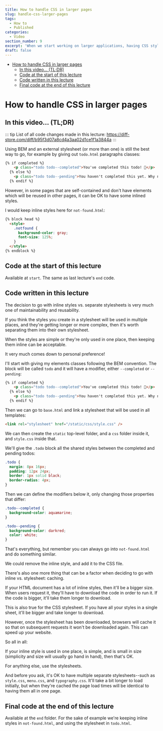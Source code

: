 ```yaml
---
title: How to handle CSS in larger pages
slug: handle-css-larger-pages
tags:
  - How to
  - Published
categories:
  - Video
section_number: 9
excerpt: 'When we start working on larger applications, having CSS styles in the HTML can become too cumbersome. In this lecture, let''s revisit BEM and how to use it!'
draft: false
---
```


- [How to handle CSS in larger pages](#how-to-handle-css-in-larger-pages)
  - [In this video... (TL;DR)](#in-this-video-tldr)
  - [Code at the start of this lecture](#code-at-the-start-of-this-lecture)
  - [Code written in this lecture](#code-written-in-this-lecture)
  - [Final code at the end of this lecture](#final-code-at-the-end-of-this-lecture)

# How to handle CSS in larger pages

## In this video... (TL;DR)

::: tip
List of all code changes made in this lecture: https://diff-store.com/diff/b95f3d07a8cd4a3aa02d1ce1f1a3844a
:::

Using BEM and an external stylesheet (or more than one) is still the best way to go, for example by giving out `todo.html` paragraphs classes:

```html
{% if completed %}
    <p class="todo todo--completed">You've completed this todo! 🚀</p>
  {% else %}
    <p class="todo todo--pending">You haven't completed this yet. Why not do it now?</p>
  {% endif %}
```

However, in some pages that are self-contained and don't have elements which will be reused in other pages, it can be OK to have some inlined styles.

I would keep inline styles here for `not-found.html`:

```html
{% block head %}
  <style>
    .notfound {
      background-color: gray;
      font-size: 125%;
    }
  </style>
{% endblock %}
```

## Code at the start of this lecture

Available at `start`. The same as last lecture's `end` code.

## Code written in this lecture

The decision to go with inline styles vs. separate stylesheets is very much one of maintainability and reusability.

If you think the styles you create in a stylesheet will be used in multiple places, and they're getting longer or more complex, then it's worth separating them into their own stylesheet.

When the styles are simple or they're only used in one place, then keeping them inline can be acceptable.

It very much comes down to personal preference!

I'll start with giving my elements classes following the BEM convention. The block will be called `todo` and it will have a modifier, either `--completed` or `--pending`:

```html
{% if completed %}
    <p class="todo todo--completed">You've completed this todo! 🚀</p>
  {% else %}
    <p class="todo todo--pending">You haven't completed this yet. Why not do it now?</p>
  {% endif %}
```

Then we can go to `base.html` and link a stylesheet that will be used in all templates:

```html
<link rel="stylesheet" href="/static/css/style.css" />
```

We can then create the `static` top-level folder, and a `css` folder inside it, and `style.css` inside that.

We'll give the `.todo` block all the shared styles between the completed and pending todos:

```css
.todo {
  margin: 8px 16px;
  padding: 12px 24px;
  border: 1px solid black;
  border-radius: 4px;
}
```

Then we can define the modifiers below it, only changing those properties that differ:

```css
.todo--completed {
  background-color: aquamarine;
}

.todo--pending {
  background-color: darkred;
  color: white;
}
```

That's everything, but remember you can always go into `not-found.html` and do something similar.

We could remove the inline style, and add it to the CSS file.

There's also one more thing that can be a factor when deciding to go with inline vs. stylesheet: caching.

If your HTML document has a lot of inline styles, then it'll be a bigger size. When users request it, they'll have to download the code in order to run it. If the code is bigger, it'll take them longer to download.

This is also true for the CSS stylesheet. If you have all your styles in a single sheet, it'll be bigger and take longer to download.

However, once the stylesheet has been downloaded, browsers will cache it so that on subsequent requests it won't be downloaded again. This can speed up your website.

So all in all:

If your inline style is used in one place, is simple, and is small in size (simplicity and size will usually go hand in hand), then that's OK.

For anything else, use the stylesheets.

And before you ask, it's OK to have multiple separate stylesheets--such as `style.css`, `menu.css`, and `typography.css`. It'll take a bit longer to load initially, but when they're cached the page load times will be identical to having them all in one page.

## Final code at the end of this lecture

Available at the `end` folder. For the sake of example we're keeping inline styles in `not-found.html`, and using the stylesheet in `todo.html`.
